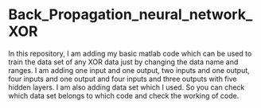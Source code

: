 # Back_Propagation_neural_network_XOR
In this repository, I am adding my basic matlab code which can be used to train the data set of any XOR data just by changing the data name and ranges. I am adding one input and one output, two inputs and one output, four inputs and one output and four inputs and three outputs with five hidden layers. I am also adding data set which I used. So you can check which data set belongs to which code and check the working of code.
